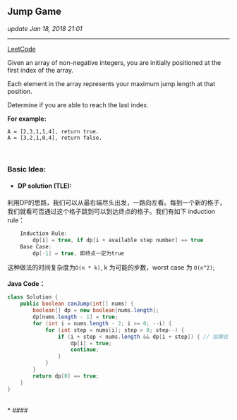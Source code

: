 ## Jump Game
_update Jan 18, 2018  21:01_

---
[LeetCode](https://leetcode.com/problems/jump-game/description/)

Given an array of non-negative integers, you are initially positioned at the first index of the array.

Each element in the array represents your maximum jump length at that position.

Determine if you are able to reach the last index.

**For example:**

    A = [2,3,1,1,4], return true.
    A = [3,2,1,0,4], return false.    
    
<br>

### Basic Idea:
*  #### DP solution (TLE):
利用DP的思路，我们可以从最右端尽头出发，一路向左看。每到一个新的格子，我们就看可否通过这个格子跳到可以到达终点的格子。我们有如下 induction rule：
```java
    Induction Rule:
        dp[i] = true, if dp[i + available step number] == true
    Base Case:
        dp[-1] = true, 即终点一定为true
```
这种做法的时间复杂度为`O(n * k)`, k 为可能的步数，worst case 为 `O(n^2)`;  
<br>
**Java Code：**  
```java
class Solution {
    public boolean canJump(int[] nums) {
        boolean[] dp = new boolean[nums.length];
        dp[nums.length - 1] = true;
        for (int i = nums.length - 2; i >= 0; --i) {
            for (int step = nums[i]; step > 0; step--) {
                if (i + step < nums.length && dp[i + step]) { // 如果在 i 格子所能走的步数范围内能走到 true 的格子，则表示能走到终点
                    dp[i] = true;
                    continue;
                }
            }
        }
        return dp[0] == true;
    }
}
```
<br>
* #### 












    
    